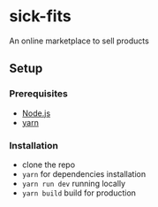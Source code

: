 # sick-fits
An online marketplace to sell products

## Setup
 
### Prerequisites
  - [Node.js](https://nodejs.org/en/)
  - [yarn](https://classic.yarnpkg.com/en/docs/install/)
 
### Installation
 
  - clone the repo
  - `yarn` for dependencies installation
  - `yarn run dev` running locally
  - `yarn build` build for production
 
